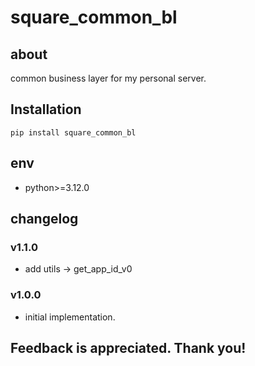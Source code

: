 # square_common_bl

## about

common business layer for my personal server.

## Installation

```shell
pip install square_common_bl
```

## env

- python>=3.12.0

## changelog

### v1.1.0

- add utils -> get_app_id_v0

### v1.0.0

- initial implementation.

## Feedback is appreciated. Thank you!